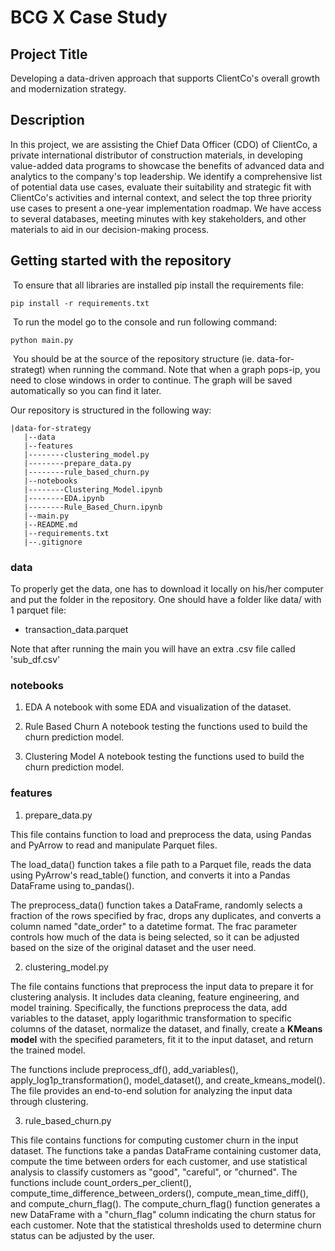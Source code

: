 # BCG X Case Study

## Project Title

Developing a data-driven approach that supports ClientCo's overall growth and modernization strategy.

## Description

In this project, we are assisting the Chief Data Officer (CDO) of ClientCo, a private international distributor of construction materials, in developing value-added data programs to showcase the benefits of advanced data and analytics to the company's top leadership. We identify a comprehensive list of potential data use cases, evaluate their suitability and strategic fit with ClientCo's activities and internal context, and select the top three priority use cases to present a one-year implementation roadmap. We have access to several databases, meeting minutes with key stakeholders, and other materials to aid in our decision-making process. 

## Getting started with the repository
​
To ensure that all libraries are installed pip install the requirements file:
 
```pip install -r requirements.txt```

​
To run the model go to the console and run following command: 
 
```python main.py```

​
You should be at the source of the repository structure (ie. data-for-strategt) when running the command.
Note that when a graph pops-ip, you need to close windows in order to continue. The graph will be saved automatically so you can find it later.

Our repository is structured in the following way:
​
```
|data-for-strategy
   |--data
   |--features
   |--------clustering_model.py
   |--------prepare_data.py
   |--------rule_based_churn.py
   |--notebooks
   |--------Clustering_Model.ipynb
   |--------EDA.ipynb
   |--------Rule_Based_Churn.ipynb
   |--main.py
   |--README.md
   |--requirements.txt
   |--.gitignore
```

### data 

To properly get the data, one has to download it locally on his/her computer and put the folder in the repository. One should have a folder like data/ with 1 parquet file:
- transaction_data.parquet

Note that after running the main you will have an extra .csv file called 'sub_df.csv'

### notebooks

1) EDA
A notebook with some EDA and visualization of the dataset.

2) Rule Based Churn
A notebook testing the functions used to build the churn prediction model.

3) Clustering Model
A notebook testing the functions used to build the churn prediction model.

### features

1) prepare_data.py

This file contains function to load and preprocess the data, using Pandas and PyArrow to read and manipulate Parquet files.

The load_data() function takes a file path to a Parquet file, reads the data using PyArrow's read_table() function, and converts it into a Pandas DataFrame using to_pandas().

The preprocess_data() function takes a DataFrame, randomly selects a fraction of the rows specified by frac, drops any duplicates, and converts a column named "date_order" to a datetime format. The frac parameter controls how much of the data is being selected, so it can be adjusted based on the size of the original dataset and the user need.


2) clustering_model.py

The file contains functions that preprocess the input data to prepare it for clustering analysis. It includes data cleaning, feature engineering, and model training. Specifically, the functions preprocess the data, add variables to the dataset, apply logarithmic transformation to specific columns of the dataset, normalize the dataset, and finally, create a **KMeans model** with the specified parameters, fit it to the input dataset, and return the trained model. 

The functions include preprocess_df(), add_variables(), apply_log1p_transformation(), model_dataset(), and create_kmeans_model(). The file provides an end-to-end solution for analyzing the input data through clustering.

3) rule_based_churn.py

This file contains functions for computing customer churn in the input dataset. The functions take a pandas DataFrame containing customer data, compute the time between orders for each customer, and use statistical analysis to classify customers as "good", "careful", or "churned". The functions include count_orders_per_client(), compute_time_difference_between_orders(), compute_mean_time_diff(), and compute_churn_flag(). The compute_churn_flag() function generates a new DataFrame with a "churn_flag" column indicating the churn status for each customer. Note that the statistical thresholds used to determine churn status can be adjusted by the user.
